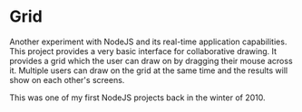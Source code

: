 Grid
====

Another experiment with NodeJS and its real-time application capabilities. This project provides a very basic interface for collaborative drawing. It provides a grid which the user can draw on by dragging their mouse across it. Multiple users can draw on the grid at the same time and the results will show on each other's screens.

This was one of my first NodeJS projects back in the winter of 2010.
